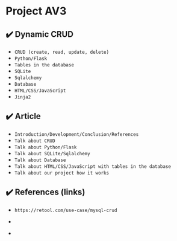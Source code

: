 # Project AV3

## ✔️ Dynamic CRUD

- ``CRUD (create, read, update, delete)``
- ``Python/Flask``
- ``Tables in the database``
- ``SQLite``
- ``Sqlalchemy``
- ``Database``
- ``HTML/CSS/JavaScript``
- ``Jinja2``

## ✔️ Article

- ``Introduction/Development/Conclusion/References``
- ``Talk about CRUD``
- ``Talk about Python/Flask``
- ``Talk about SQLite/Sqlalchemy``
- ``Talk about Database``
- ``Talk about HTML/CSS/JavaScript with tables in the database``
- ``Talk about our project how it works``


## ✔️ References (links)

- ``https://retool.com/use-case/mysql-crud``
- ````
- ````
